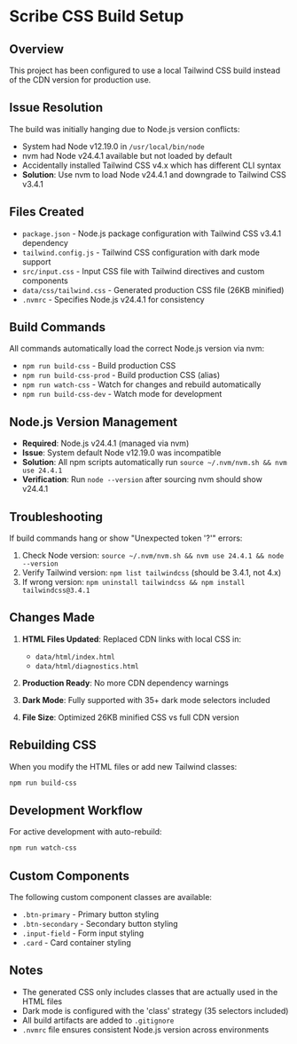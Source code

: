 # Scribe CSS Build Setup

## Overview

This project has been configured to use a local Tailwind CSS build instead of
the CDN version for production use.

## Issue Resolution

The build was initially hanging due to Node.js version conflicts:

- System had Node v12.19.0 in `/usr/local/bin/node`
- nvm had Node v24.4.1 available but not loaded by default
- Accidentally installed Tailwind CSS v4.x which has different CLI syntax
- **Solution**: Use nvm to load Node v24.4.1 and downgrade to Tailwind CSS
  v3.4.1

## Files Created

- `package.json` - Node.js package configuration with Tailwind CSS v3.4.1
  dependency
- `tailwind.config.js` - Tailwind CSS configuration with dark mode support
- `src/input.css` - Input CSS file with Tailwind directives and custom
  components
- `data/css/tailwind.css` - Generated production CSS file (26KB minified)
- `.nvmrc` - Specifies Node.js v24.4.1 for consistency

## Build Commands

All commands automatically load the correct Node.js version via nvm:

- `npm run build-css` - Build production CSS
- `npm run build-css-prod` - Build production CSS (alias)
- `npm run watch-css` - Watch for changes and rebuild automatically
- `npm run build-css-dev` - Watch mode for development

## Node.js Version Management

- **Required**: Node.js v24.4.1 (managed via nvm)
- **Issue**: System default Node v12.19.0 was incompatible
- **Solution**: All npm scripts automatically run
  `source ~/.nvm/nvm.sh && nvm use 24.4.1`
- **Verification**: Run `node --version` after sourcing nvm should show v24.4.1

## Troubleshooting

If build commands hang or show "Unexpected token '?'" errors:

1. Check Node version:
   `source ~/.nvm/nvm.sh && nvm use 24.4.1 && node --version`
2. Verify Tailwind version: `npm list tailwindcss` (should be 3.4.1, not 4.x)
3. If wrong version:
   `npm uninstall tailwindcss && npm install tailwindcss@3.4.1`

## Changes Made

1. **HTML Files Updated**: Replaced CDN links with local CSS in:

   - `data/html/index.html`
   - `data/html/diagnostics.html`

2. **Production Ready**: No more CDN dependency warnings

3. **Dark Mode**: Fully supported with 35+ dark mode selectors included

4. **File Size**: Optimized 26KB minified CSS vs full CDN version

## Rebuilding CSS

When you modify the HTML files or add new Tailwind classes:

```bash
npm run build-css
```

## Development Workflow

For active development with auto-rebuild:

```bash
npm run watch-css
```

## Custom Components

The following custom component classes are available:

- `.btn-primary` - Primary button styling
- `.btn-secondary` - Secondary button styling
- `.input-field` - Form input styling
- `.card` - Card container styling

## Notes

- The generated CSS only includes classes that are actually used in the HTML
  files
- Dark mode is configured with the 'class' strategy (35 selectors included)
- All build artifacts are added to `.gitignore`
- `.nvmrc` file ensures consistent Node.js version across environments
